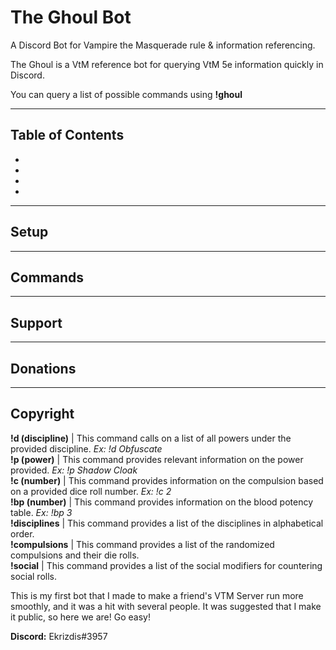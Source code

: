 # The Ghoul Bot

A Discord Bot for Vampire the Masquerade rule \& information referencing.

The Ghoul is a VtM reference bot for querying VtM 5e information quickly in Discord.

You can query a list of possible commands using <strong>\!ghoul</strong>

---

## Table of Contents
>

-
-
-
-

---

## Setup
>



---

## Commands
>



---

## Support



---

## Donations



---

## Copyright







<strong>!d (discipline)</strong> | This command calls on a list of all powers under the provided discipline. <i>Ex: !d Obfuscate</i> <br>
<strong>!p (power)</strong> | This command provides relevant information on the power provided. <i>Ex: !p Shadow Cloak</i> <br>
<strong>!c (number)</strong> | This command provides information on the compulsion based on a provided dice roll number. <i>Ex: !c 2</i> <br>
<strong>!bp (number)</strong> | This command provides information on the blood potency table. <i>Ex: !bp 3</i> <br>
<strong>!disciplines</strong> | This command provides a list of the disciplines in alphabetical order. <br>
<strong>!compulsions</strong> | This command provides a list of the randomized compulsions and their die rolls. <br>
<strong>!social</strong> | This command provides a list of the social modifiers for countering social rolls. <br>

This is my first bot that I made to make a friend's VTM Server run more smoothly, and it was a hit with several people. It was suggested that I make it public, so here we are! Go easy!

<strong>Discord:</strong> Ekrizdis#3957
